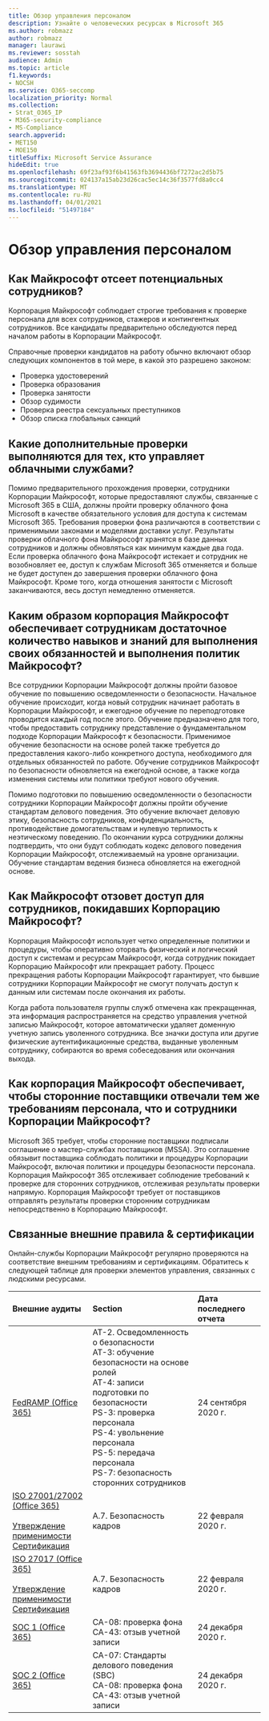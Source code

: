 ```yaml
---
title: Обзор управления персоналом
description: Узнайте о человеческих ресурсах в Microsoft 365
ms.author: robmazz
author: robmazz
manager: laurawi
ms.reviewer: sosstah
audience: Admin
ms.topic: article
f1.keywords:
- NOCSH
ms.service: O365-seccomp
localization_priority: Normal
ms.collection:
- Strat_O365_IP
- M365-security-compliance
- MS-Compliance
search.appverid:
- MET150
- MOE150
titleSuffix: Microsoft Service Assurance
hideEdit: true
ms.openlocfilehash: 69f23af93f6b41563fb3694436bf7272ac2d5b75
ms.sourcegitcommit: 024137a15ab23d26cac5ec14c36f3577fd8a0cc4
ms.translationtype: MT
ms.contentlocale: ru-RU
ms.lasthandoff: 04/01/2021
ms.locfileid: "51497184"
---
```

# <a name="human-resources-overview"></a>Обзор управления персоналом

## <a name="how-does-microsoft-screen-prospective-employees"></a>Как Майкрософт отсеет потенциальных сотрудников?

Корпорация Майкрософт соблюдает строгие требования к проверке персонала для всех сотрудников, стажеров и контингентных сотрудников. Все кандидаты предварительно обследуются перед началом работы в Корпорации Майкрософт.

Справочные проверки кандидатов на работу обычно включают обзор следующих компонентов в той мере, в какой это разрешено законом:

- Проверка удостоверений
- Проверка образования
- Проверка занятости
- Обзор судимости
- Проверка реестра сексуальных преступников
- Обзор списка глобальных санкций

## <a name="what-additional-checks-are-performed-for-those-who-manage-cloud-services"></a>Какие дополнительные проверки выполняются для тех, кто управляет облачными службами?

Помимо предварительного прохождения проверки, сотрудники Корпорации Майкрософт, которые предоставляют службы, связанные с Microsoft 365 в США, должны пройти проверку облачного фона Microsoft в качестве обязательного условия для доступа к системам Microsoft 365. Требования проверки фона различаются в соответствии с применимыми законами и моделями доставки услуг. Результаты проверки облачного фона Майкрософт хранятся в базе данных сотрудников и должны обновляться как минимум каждые два года. Если проверка облачного фона Майкрософт истекает и сотрудник не возобновляет ее, доступ к службам Microsoft 365 отменяется и больше не будет доступен до завершения проверки облачного фона Майкрософт. Кроме того, когда отношения занятости с Microsoft заканчиваются, весь доступ немедленно отменяется.

## <a name="how-does-microsoft-ensure-employees-maintain-sufficient-skillset-and-knowledge-to-perform-their-responsibilities-and-follow-microsoft-policies"></a>Каким образом корпорация Майкрософт обеспечивает сотрудникам достаточное количество навыков и знаний для выполнения своих обязанностей и выполнения политик Майкрософт?

Все сотрудники Корпорации Майкрософт должны пройти базовое обучение по повышению осведомленности о безопасности. Начальное обучение происходит, когда новый сотрудник начинает работать в Корпорации Майкрософт, и ежегодное обучение по переподготовке проводится каждый год после этого. Обучение предназначено для того, чтобы предоставить сотруднику представление о фундаментальном подходе Корпорации Майкрософт к безопасности. Применимое обучение безопасности на основе ролей также требуется до предоставления какого-либо конкретного доступа, необходимого для отдельных обязанностей по работе. Обучение сотрудников Майкрософт по безопасности обновляется на ежегодной основе, а также когда изменения системы или политики требуют нового обучения.

Помимо подготовки по повышению осведомленности о безопасности сотрудники Корпорации Майкрософт должны пройти обучение стандартам делового поведения. Это обучение включает деловую этику, безопасность сотрудников, конфиденциальность, противодействие домогательствам и нулевую терпимость к неэтическому поведению. По окончании курса сотрудники должны подтвердить, что они будут соблюдать кодекс делового поведения Корпорации Майкрософт, отслеживаемый на уровне организации. Обучение стандартам ведения бизнеса обновляется на ежегодной основе.

## <a name="how-does-microsoft-revoke-access-for-employees-who-leave-microsoft"></a>Как Майкрософт отзовет доступ для сотрудников, покидавших Корпорацию Майкрософт?

Корпорация Майкрософт использует четко определенные политики и процедуры, чтобы оперативно оторвать физический и логический доступ к системам и ресурсам Майкрософт, когда сотрудник покидает Корпорацию Майкрософт или прекращает работу. Процесс прекращения работы Корпорации Майкрософт гарантирует, что бывшие сотрудники Корпорации Майкрософт не смогут получать доступ к данным или системам после окончания их работы.

Когда работа пользователя группы служб отмечена как прекращенная, эта информация распространяется на средство управления учетной записью Майкрософт, которое автоматически удаляет доменную учетную запись уволенного сотрудника. Все значки доступа или другие физические аутентификационные средства, выданные уволенным сотруднику, собираются во время собеседования или окончания выхода.

## <a name="how-does-microsoft-ensure-third-party-suppliers-meet-the-same-personnel-requirements-as-microsoft-employees"></a>Как корпорация Майкрософт обеспечивает, чтобы сторонние поставщики отвечали тем же требованиям персонала, что и сотрудники Корпорации Майкрософт?

Microsoft 365 требует, чтобы сторонние поставщики подписали соглашение о мастер-службах поставщиков (MSSA). Это соглашение обязывит поставщика соблюдать политики и процедуры Корпорации Майкрософт, включая политики и процедуры безопасности персонала. Корпорация Майкрософт 365 отслеживает соблюдение требований к проверке для сторонних сотрудников, отслеживая результаты проверки напрямую. Корпорация Майкрософт требует от поставщиков отправлять результаты проверки сторонним сотрудникам непосредственно в Корпорацию Майкрософт.

## <a name="related-external-regulations--certifications"></a>Связанные внешние правила & сертификации

Онлайн-службы Корпорации Майкрософт регулярно проверяются на соответствие внешним требованиям и сертификациям. Обратитесь к следующей таблице для проверки элементов управления, связанных с людскими ресурсами.

| **Внешние аудиты** | **Section** | **Дата последнего отчета** |
|:--------------------|:------------|:-----------------------|  
| [FedRAMP (Office 365)](https://compliance.microsoft.com/compliancemanager) | AT-2. Осведомленность о безопасности <br> AT-3: обучение безопасности на основе ролей <br> AT-4: записи подготовки по безопасности <br> PS-3: проверка персонала <br> PS-4: увольнение персонала <br> PS-5: передача персонала <br> PS-7: безопасность сторонних сотрудников | 24 сентября 2020 г. |
| [ISO 27001/27002 (Office 365)](https://servicetrust.microsoft.com/ViewPage/MSComplianceGuideV3?command=Download&downloadType=Document&downloadId=d7864d4f-e053-4cc4-a964-fa526d07c3be&tab=7027ead0-3d6b-11e9-b9e1-290b1eb4cdeb&docTab=7027ead0-3d6b-11e9-b9e1-290b1eb4cdeb_ISO_Reports) <br><br> [Утверждение применимости](https://servicetrust.microsoft.com/ViewPage/MSComplianceGuide?command=Download&downloadType=Document&downloadId=8ee1e46b-2ada-4e7b-bb7d-4c55a8cb6fcd&docTab=4ce99610-c9c0-11e7-8c2c-f908a777fa4d_ISO_Reports) <br> [Сертификация](https://servicetrust.microsoft.com/ViewPage/MSComplianceGuideV3?command=Download&downloadType=Document&downloadId=1e84a14a-2468-45ac-9412-5e53250d57ec&tab=7027ead0-3d6b-11e9-b9e1-290b1eb4cdeb&docTab=7027ead0-3d6b-11e9-b9e1-290b1eb4cdeb_ISO_Reports) | A.7. Безопасность кадров | 22 февраля 2020 г. |
| [ISO 27017 (Office 365)](https://aka.ms/o365iso) <br><br> [Утверждение применимости](https://aka.ms/o365isosoa) <br> [Сертификация](https://aka.ms/Office365ISO27017Cert) | A.7. Безопасность кадров | 22 февраля 2020 г. |
| [SOC 1 (Office 365)](https://servicetrust.microsoft.com/ViewPage/MSComplianceGuideV3?command=Download&downloadType=Document&downloadId=90df3f9c-3aaf-4dbf-99d0-ca9f2991721b&tab=7027ead0-3d6b-11e9-b9e1-290b1eb4cdeb&docTab=7027ead0-3d6b-11e9-b9e1-290b1eb4cdeb_SOC_%2F_SSAE_16_Reports) | CA-08: проверка фона <br> CA-43: отзыв учетной записи | 24 декабря 2020 г. |
| [SOC 2 (Office 365)](https://servicetrust.microsoft.com/ViewPage/MSComplianceGuideV3?command=Download&downloadType=Document&downloadId=a73c1738-7892-42b7-acd3-87b6371c53f6&tab=7027ead0-3d6b-11e9-b9e1-290b1eb4cdeb&docTab=7027ead0-3d6b-11e9-b9e1-290b1eb4cdeb_SOC_%2F_SSAE_16_Reports) | CA-07: Стандарты делового поведения (SBC) <br> CA-08: проверка фона <br> CA-43: отзыв учетной записи | 24 декабря 2020 г. |
